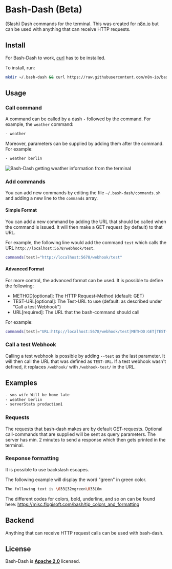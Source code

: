 # Bash-Dash (Beta)

(Slash) Dash commands for the terminal. This was created for [n8n.io](https://n8n.io) but can be used with anything that can receive HTTP requests.

## Install

For Bash-Dash to work, [curl](https://curl.se/) has to be installed.

To install, run:

```bash
mkdir ~/.bash-dash && curl https://raw.githubusercontent.com/n8n-io/bash-dash/main/bash-dash.sh -o ~/.bash-dash/bash-dash.sh && chmod 711 ~/.bash-dash/bash-dash.sh && curl https://raw.githubusercontent.com/n8n-io/bash-dash/main/commands.sh -o ~/.bash-dash/commands.sh && echo "alias -- -=~/.bash-dash/bash-dash.sh" >> ~/.bashrc
```

## Usage

### Call command

A command can be called by a dash `-` followed by the command. For example, the `weather` command:

```bash
- weather
```

Moreover, parameters can be supplied by adding them after the command. For example:

```bash
- weather berlin
```

![Bash-Dash getting weather information from the terminal](https://i.imgur.com/1kzrNFl.png)
### Add commands

You can add new commands by editing the file `~/.bash-dash/commands.sh` and adding a new line to the `commands` array.

#### Simple Format

You can add a new command by adding the URL that should 
be called when the command is issued. It will then make a GET request (by default) to that URL.

For example, the following line would add the command `test` which calls the URL `http://localhost:5678/webhook/test`.
```bash
commands[test]="http://localhost:5678/webhook/test"
```

#### Advanced Format

For more control, the advanced format can be used. It is possible to define the following:

 - METHOD[optional]: The HTTP Request-Method (default: GET)
 - TEST-URL[optional]: The Test-URL to use (default: as described under "Call a test Webhook")
 - URL[required]: The URL that the bash-command should call

For example:
```bash
commands[test]="URL:http://localhost:5678/webhook/test|METHOD:GET|TEST-URL:http://localhost:5678/webhook-test/test"
```

### Call a test Webhook

Calling a test webhook is possible by adding `--test` as the last parameter. It will then call the URL that was defined as `TEST-URL`. If a test webhook wasn't defined, it replaces `/webhook/` with `/webhook-test/` in the URL.

## Examples

```bash
- sms wife Will be home late
- weather berlin
- serverStats production1 
```

### Requests

The requests that bash-dash makes are by default GET-requests. Optional call-commands
that are supplied will be sent as query parameters.
The server has min. 2 minutes to send a response which then gets printed in the terminal.

### Response formatting

It is possible to use backslash escapes.

The following example will display the word "green" in green color.

```bash
The following text is \033[32mgreen\033[0m
```

The different codes for colors, bold, underline, and so on can be found here:
https://misc.flogisoft.com/bash/tip_colors_and_formatting


## Backend

Anything that can receive HTTP request calls can be used with bash-dash. 

## License

Bash-Dash is [**Apache 2.0**](https://github.com/n8n-io/bash-dash/blob/main/LICENSE) licensed.
